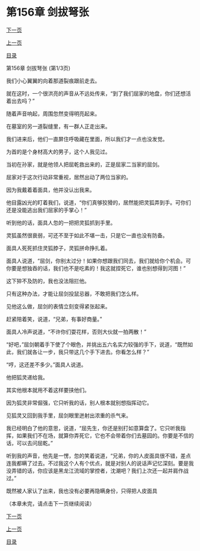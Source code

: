 <h1>第156章   剑拔弩张</h1>
            <div><p><a href="./0466_%E7%AC%AC156%E7%AB%A0_%E5%89%91%E6%8B%94%E5%BC%A9%E5%BC%A0.md">下一页</a></p><p><a href="./0464_%E7%AC%AC155%E7%AB%A0_%E6%B2%88%E5%AE%B6%E5%A2%93%E5%9B%AD.md">上一页</a></p><p><a href="../">目录</a></p></div>
            <div><p>第156章   剑拔弩张 (第1/3页)</p><p>我们小心翼翼的向着那道裂痕跟前走去。</p><p>就在这时，一个很洪亮的声音从不远处传来，“到了我们屈家的地盘，你们还想活着出去吗？”</p><p>随着声音响起，周围忽然变得明亮起来。</p><p>在墓室的另一道裂缝里，有一群人正走出来。</p><p>我们进来后，他们一直屏住呼吸藏在里面，所以我们才一点也没发觉。</p><p>为首的是个身材高大的男子，这个人我见过。</p><p>当初在孙家，就是他领人把屈乾救出来的，正是屈家二当家的屈剑。</p><p>屈家对于这次行动非常重视，居然出动了两位当家的。</p><p>因为我戴着着面具，他并没认出我来。</p><p>他目露凶光的盯着我们，说道，“你们真够狡猾的，居然能把灵狐弄到手。可你们还是没能逃出我们屈家的手掌心！”</p><p>听到他的话，面具人忽的一把把灵狐抓到手里。</p><p>灵狐虽然很衰弱，可还不至于如此不堪一击，只是它一直也没有防备。</p><p>面具人死死抓住灵狐脖子，灵狐拼命挣扎着。</p><p>面具人说道，“屈剑，你别太过分！如果你想跟我们同去，我们就给你个机会。可你要是想独吞的话，我们也不是吃素的！我这就捏死它，谁也别想得到河图！”</p><p>这下猝不及防的，我也没法阻拦他。</p><p>只有这种办法，才能让屈剑投鼠忌器，不敢把我们怎么样。</p><p>见他这么做，屈剑的表情立刻变得紧张起来。</p><p>赶紧陪着笑，说道，“兄弟，有事好商量。”</p><p>面具人冷声说道，“不许你们耍花样，否则大伙就一拍两散！”</p><p>“好吧，”屈剑朝着手下使了个眼色，并挑出五六名实力较强的手下，说道，“既然如此，我们就各让一步，我只带这几个手下进去。你看怎么样？”</p><p>“哼，这还差不多少。”面具人说道。</p><p>他把狐灵递给我。</p><p>其实他根本就用不着这样要挟他们。</p><p>因为狐灵非常倔强，它只听我的话，别人根本就别想指挥动它。</p><p>见狐灵又回到我手里，屈剑眼里迸射出浓重的杀气来。</p><p>我已经明白了他的意思，说道，“屈先生，你还是别打如意算盘了。它只听我指挥，如果我们不在场，就算你弄死它，它也不会带着你们去墓园的。你要是不信的话，可以去问屈乾。”</p><p>听到我的声音，他先是一愣，忽的笑着说道，“兄弟，你的人皮面具很不错，差点连我都瞒了过去。不过我这个人有个优点，就是对别人的说话声记忆深刻。要是我没弄错的话，你应该是黑龙江流域的掌控者，沈潮吧？我们上次还一起并肩作战过。”</p><p>既然被人家认了出来，我也没有必要再隐瞒身份，只得把人皮面具</p><p>（本章未完，请点击下一页继续阅读）</p></div>
            <div><p><a href="./0466_%E7%AC%AC156%E7%AB%A0_%E5%89%91%E6%8B%94%E5%BC%A9%E5%BC%A0.md">下一页</a></p><p><a href="./0464_%E7%AC%AC155%E7%AB%A0_%E6%B2%88%E5%AE%B6%E5%A2%93%E5%9B%AD.md">上一页</a></p><p><a href="../">目录</a></p></div>